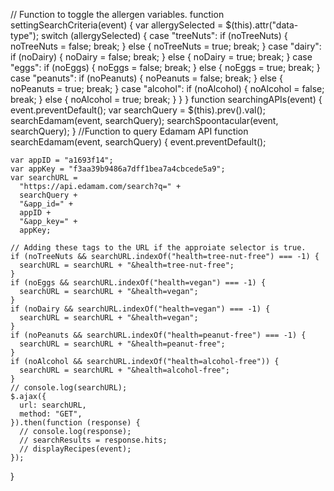   // Function to toggle the allergen variables.
  function settingSearchCriteria(event) {
    var allergySelected = $(this).attr("data-type");
    switch (allergySelected) {
      case "treeNuts":
        if (noTreeNuts) {
          noTreeNuts = false;
          break;
        } else {
          noTreeNuts = true;
          break;
        }
      case "dairy":
        if (noDairy) {
          noDairy = false;
          break;
        } else {
          noDairy = true;
          break;
        }
      case "eggs":
        if (noEggs) {
          noEggs = false;
          break;
        } else {
          noEggs = true;
          break;
        }
      case "peanuts":
        if (noPeanuts) {
          noPeanuts = false;
          break;
        } else {
          noPeanuts = true;
          break;
        }
      case "alcohol":
        if (noAlcohol) {
          noAlcohol = false;
          break;
        } else {
          noAlcohol = true;
          break;
        }
    }
  }
  function searchingAPIs(event) {
    event.preventDefault();
    var searchQuery = $(this).prev().val();
    searchEdamam(event, searchQuery);
    searchSpoontacular(event, searchQuery);
  }
  //Function to query Edamam API
  function searchEdamam(event, searchQuery) {
    event.preventDefault();

    var appID = "a1693f14";
    var appKey = "f3aa39b9486a7dff1bea7a4cbcede5a9";
    var searchURL =
      "https://api.edamam.com/search?q=" +
      searchQuery +
      "&app_id=" +
      appID +
      "&app_key=" +
      appKey;

    // Adding these tags to the URL if the approiate selector is true.
    if (noTreeNuts && searchURL.indexOf("health=tree-nut-free") === -1) {
      searchURL = searchURL + "&health=tree-nut-free";
    }
    if (noEggs && searchURL.indexOf("health=vegan") === -1) {
      searchURL = searchURL + "&health=vegan";
    }
    if (noDairy && searchURL.indexOf("health=vegan") === -1) {
      searchURL = searchURL + "&health=vegan";
    }
    if (noPeanuts && searchURL.indexOf("health=peanut-free") === -1) {
      searchURL = searchURL + "&health=peanut-free";
    }
    if (noAlcohol && searchURL.indexOf("health=alcohol-free")) {
      searchURL = searchURL + "&health=alcohol-free";
    }
    // console.log(searchURL);
    $.ajax({
      url: searchURL,
      method: "GET",
    }).then(function (response) {
      // console.log(response);
      // searchResults = response.hits;
      // displayRecipes(event);
    });
  }